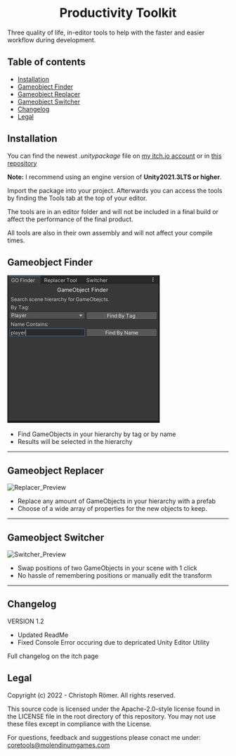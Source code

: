 ﻿
<h1 style="text-align:center;">Productivity Toolkit</h1>

<p>Three quality of life, in-editor tools to help with the faster and easier workflow during development.
<br>


## Table of contents
- <a href="#Installation">Installation</a>
- <a href="#Getting-Started">Gameobject Finder</a>
- <a href="#Getting-Replacer">Gameobject Replacer</a>
- <a href="#Getting-Switcher">Gameobject Switcher</a>
- <a href="#Changelog">Changelog</a>
- <a href="#Legal">Legal</a>


## Installation

You can find the newest _.unitypackage_ file on [my itch.io account](https://molendinumgames.itch.io/) or in [this repository](https://github.com/MolendinumGames/UnityCoreTools/tree/main/Assets/ProductivityTools)

**Note:** I recommend using an engine version of **Unity2021.3LTS or higher**.

Import the package into your project. Afterwards you can access the tools by finding the Tools tab at the top of your editor.

The tools are in an editor folder and will not be included in a 
final build or affect the performance of the final product.

All tools are also in their own assembly and will not affect your
compile times.

## Gameobject Finder

![Finder_Preview](https://github.com/MolendinumGames/UnityCoreTools/blob/main/Assets/ProductivityTools/Images/GoFinder_Preview.png?raw=true)
<br>
- Find GameObjects in your hierarchy by tag or by name
- Results will be selected in the hierarchy
<hr>

## Gameobject Replacer

![Replacer_Preview](https://github.com/MolendinumGames/UnityCoreTools/main/Assets/ProductivityTools/Images/Replacer_Preview.png?raw=true)
<br>
- Replace any amount of GameObjects in your hierarchy with a prefab
- Choose of a wide array of properties for the new objects to keep.
<hr>

## Gameobject Switcher

![Switcher_Preview](https://github.com/MolendinumGames/UnityCoreTools/main/Assets/ProductivityTools/Images/Switcher_Preview.png?raw=true)
<br>
- Swap positions of two GameObjects in your scene with 1 click
- No hassle of remembering positions or manually edit the transform
<hr>

## Changelog
VERSION 1.2<br>
- Updated ReadMe
- Fixed Console Error occuring due to depricated Unity Editor Utility

Full changelog on the itch page

## Legal
Copyright (c) 2022 - Christoph Römer. All rights reserved. 

This source code is licensed under the Apache-2.0-style license found
in the LICENSE file in the root directory of this repository. 
You may not use these files except in compliance with the License.

For questions, feedback and suggestions please conact me under:
coretools@molendinumgames.com